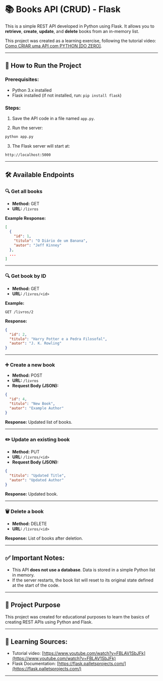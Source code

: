 
# 📚 Books API (CRUD) - Flask

This is a simple REST API developed in Python using Flask. It allows you to **retrieve**, **create**, **update**, and **delete** books from an in-memory list.

This project was created as a learning exercise, following the tutorial video: [Como CRIAR uma API com PYTHON [DO ZERO]](https://www.youtube.com/watch?v=FBLAV1SbJFk).

---

## 🚀 How to Run the Project

### Prerequisites:

- Python 3.x installed
- Flask installed (if not installed, run: `pip install flask`)

### Steps:

1. Save the API code in a file named `app.py`.

2. Run the server:

```bash
python app.py
```

3. The Flask server will start at:

```
http://localhost:5000
```

---

## 🛠️ Available Endpoints

### 🔍 Get all books

- **Method:** GET  
- **URL:** `/livros`

**Example Response:**
```json
[
  {
    "id": 1,
    "titulo": "O Diário de um Banana",
    "autor": "Jeff Kinney"
  },
  ...
]
```

---

### 🔍 Get book by ID

- **Method:** GET  
- **URL:** `/livros/<id>`

**Example:**
```
GET /livros/2
```

**Response:**
```json
{
  "id": 2,
  "titulo": "Harry Potter e a Pedra Filosofal",
  "autor": "J. K. Rowling"
}
```

---

### ➕ Create a new book

- **Method:** POST  
- **URL:** `/livros`  
- **Request Body (JSON):**
```json
{
  "id": 4,
  "titulo": "New Book",
  "autor": "Example Author"
}
```

**Response:** Updated list of books.

---

### ✏️ Update an existing book

- **Method:** PUT  
- **URL:** `/livros/<id>`  
- **Request Body (JSON):**
```json
{
  "titulo": "Updated Title",
  "autor": "Updated Author"
}
```

**Response:** Updated book.

---

### 🗑️ Delete a book

- **Method:** DELETE  
- **URL:** `/livros/<id>`

**Response:** List of books after deletion.

---

## ✅ Important Notes:

- This API **does not use a database**. Data is stored in a simple Python list in memory.
- If the server restarts, the book list will reset to its original state defined at the start of the code.

---

## 🎯 Project Purpose

This project was created for educational purposes to learn the basics of creating REST APIs using Python and Flask.

---

## 📖 Learning Sources:

- Tutorial video: [https://www.youtube.com/watch?v=FBLAV1SbJFk](https://www.youtube.com/watch?v=FBLAV1SbJFk)
- Flask Documentation: [https://flask.palletsprojects.com/](https://flask.palletsprojects.com/)

---
